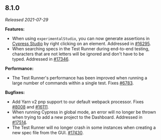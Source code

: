 ## 8.1.0

_Released 2021-07-29_

**Features:**

- When using `experimentalStudio`, you can now generate assertions in
  [Cypress Studio](/guides/references/cypress-studio) by right clicking on an
  element. Addressed in
  [#16295](https://github.com/cypress-io/cypress/pull/16295).
- When searching specs in the Test Runner during end-to-end testing, characters
  that are not letters will be ignored and don't have to be typed. Addressed in
  [#17346](https://github.com/cypress-io/cypress/issues/17346).

**Performance:**

- The Test Runner's performance has been improved when running a large number of
  commands within a single test. Fixes
  [#6783](https://github.com/cypress-io/cypress/issues/6783).

**Bugfixes:**

- Add Yarn v2 pnp support to our default webpack processor. Fixes
  [#8008](https://github.com/cypress-io/cypress/issues/8008) and
  [#16111](https://github.com/cypress-io/cypress/issues/16111).
- When running Cypress in global mode, an error will no longer be thrown when
  trying to add a new project to the Dashboard. Addressed in
  [#17514](https://github.com/cypress-io/cypress/pull/17514).
- The Test Runner will no longer crash in some instances when creating a new
  spec file from the GUI.
  [#17430](https://github.com/cypress-io/cypress/issues/17430).
